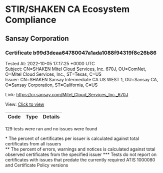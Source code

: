 # STIR/SHAKEN CA Ecosystem Compliance
## Sansay Corporation

### Certificate b99d3deaa64780047a1ada1088f94319f8c26b86
Tested At: 2022-10-05 17:17:25 +0000 UTC\
Subject: CN=SHAKEN Mitel Cloud Services\, Inc. 670J, OU=ComNet, O=Mitel Cloud Services\, Inc., ST=Texas, C=US\
Issuer: CN=SHAKEN Sansay Intermediate CA US WEST 1, OU=Sansay CA, O=Sansay Corporation, ST=California, C=US

Link: https://cr.sansay.com/Mitel_Cloud_Services_Inc._670J

View: [Click to view](https://understandingwebpki.com/?cert=MIIDljCCAz2gAwIBAgIUQpx8cHEeOCDwuOHerm%2FzJiJkMvQwCgYIKoZIzj0EAwIwgYUxCzAJBgNVBAYTAlVTMRMwEQYDVQQIDApDYWxpZm9ybmlhMRswGQYDVQQKDBJTYW5zYXkgQ29ycG9yYXRpb24xEjAQBgNVBAsMCVNhbnNheSBDQTEwMC4GA1UEAwwnU0hBS0VOIFNhbnNheSBJbnRlcm1lZGlhdGUgQ0EgVVMgV0VTVCAxMB4XDTIxMTExMDE4MDEzNVoXDTIyMTExMDE4MDEzNVowgYQxCzAJBgNVBAYTAlVTMQ4wDAYDVQQIDAVUZXhhczEjMCEGA1UECgwaTWl0ZWwgQ2xvdWQgU2VydmljZXMsIEluYy4xDzANBgNVBAsMBkNvbU5ldDEvMC0GA1UEAwwmU0hBS0VOIE1pdGVsIENsb3VkIFNlcnZpY2VzLCBJbmMuIDY3MEowWTATBgcqhkjOPQIBBggqhkjOPQMBBwNCAAQNKu7RUV73BZ5wI2XaDsHCrM1x0cy4%2BCGhlT%2B1n0Y0Kee5kUCr%2Fh9BI%2FDlyWs73OrpLI7fHAuTKp0gYDv7cnJPo4IBiDCCAYQwFgYIKwYBBQUHARoECjAIoAYWBDY3MEowFwYDVR0gBBAwDjAMBgpghkgBhv8JAQEBMB0GA1UdDgQWBBQ0F6gT5sAFRBVrCAXJLmVm3%2F7pPDCBygYDVR0jBIHCMIG%2FgBSs05P1Q0PMCr5FWBcTfZJ83MMBRqGBkKSBjTCBijELMAkGA1UEBhMCVVMxEzARBgNVBAgMCkNhbGlmb3JuaWExEjAQBgNVBAcMCVNhbiBEaWVnbzEbMBkGA1UECgwSU2Fuc2F5IENvcnBvcmF0aW9uMRIwEAYDVQQLDAlTYW5zYXkgQ0ExITAfBgNVBAMMGFNIQUtFTiBTYW5zYXkgUm9vdCBDQSBVU4IUFLVfOAX18HsTtfiw3u0g8lFwPpowRwYDVR0fBEAwPjA8oDqgOIY2aHR0cHM6Ly9hdXRoZW50aWNhdGUtYXBpLmljb25lY3Rpdi5jb20vZG93bmxvYWQvdjEvY3JsMAwGA1UdEwEB%2FwQCMAAwDgYDVR0PAQH%2FBAQDAgeAMAoGCCqGSM49BAMCA0cAMEQCIFBOlmzNG35Ycy6ObpgckyHCJfrOWPYIH9Jn9updcJxEAiAulu7j9Io8Z1vGQC%2FcnGbP8wIa7625FKSE9oUorA1%2BJQ%3D%3D)


| Code | Type | Details |
|------|------|---------|

129 tests were ran and no issues were found

\* The percent of certificates per issuer is calculated against total certificates from all issuers\
\*\* The percent of errors, warnings and notices is calculated against total observed certificates from the specified issuer
\*\*\* Tests do not report on certificates with issues that predate the currently required ATIS 1000080 and Certificate Policy versions
